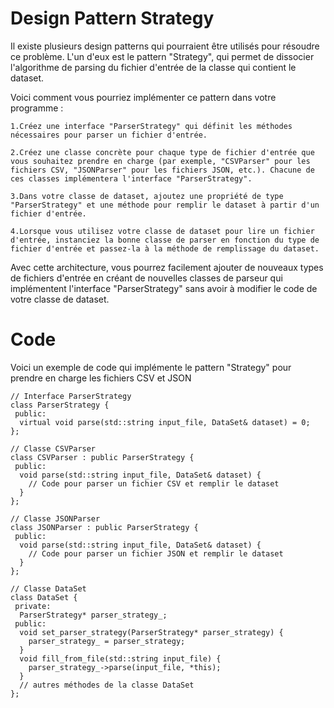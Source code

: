 # Design Pattern Strategy



Il existe plusieurs design patterns qui pourraient être utilisés pour résoudre ce problème. L'un d'eux est le pattern "Strategy", qui permet de dissocier l'algorithme de parsing du fichier d'entrée de la classe qui contient le dataset.

Voici comment vous pourriez implémenter ce pattern dans votre programme :

	1.Créez une interface "ParserStrategy" qui définit les méthodes nécessaires pour parser un fichier d'entrée.

	2.Créez une classe concrète pour chaque type de fichier d'entrée que vous souhaitez prendre en charge (par exemple, "CSVParser" pour les fichiers CSV, "JSONParser" pour les fichiers JSON, etc.). Chacune de ces classes implémentera l'interface "ParserStrategy".
	
	3.Dans votre classe de dataset, ajoutez une propriété de type "ParserStrategy" et une méthode pour remplir le dataset à partir d'un fichier d'entrée.

	4.Lorsque vous utilisez votre classe de dataset pour lire un fichier d'entrée, instanciez la bonne classe de parser en fonction du type de fichier d'entrée et passez-la à la méthode de remplissage du dataset.

Avec cette architecture, vous pourrez facilement ajouter de nouveaux types de fichiers d'entrée en créant de nouvelles classes de parseur qui implémentent l'interface "ParserStrategy" sans avoir à modifier le code de votre classe de dataset.


# Code

Voici un exemple de code qui implémente le pattern "Strategy" pour prendre en charge les fichiers CSV et JSON

```
// Interface ParserStrategy
class ParserStrategy {
 public:
  virtual void parse(std::string input_file, DataSet& dataset) = 0;
};

// Classe CSVParser
class CSVParser : public ParserStrategy {
 public:
  void parse(std::string input_file, DataSet& dataset) {
    // Code pour parser un fichier CSV et remplir le dataset
  }
};

// Classe JSONParser
class JSONParser : public ParserStrategy {
 public:
  void parse(std::string input_file, DataSet& dataset) {
    // Code pour parser un fichier JSON et remplir le dataset
  }
};

// Classe DataSet
class DataSet {
 private:
  ParserStrategy* parser_strategy_;
 public:
  void set_parser_strategy(ParserStrategy* parser_strategy) {
    parser_strategy_ = parser_strategy;
  }
  void fill_from_file(std::string input_file) {
    parser_strategy_->parse(input_file, *this);
  }
  // autres méthodes de la classe DataSet
};
```

